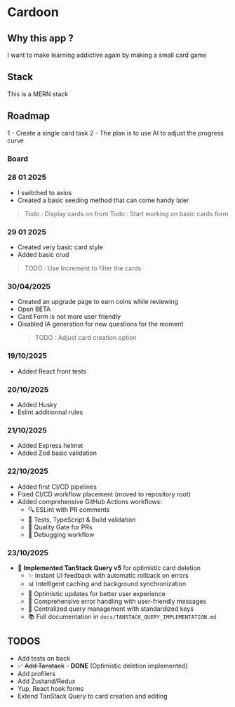 # Cardoon

## Why this app ?

I want to make learning addictive again by making a small card game

## Stack

This is a MERN stack

## Roadmap

1 - Create a single card task
2 - The plan is to use AI to adjust the progress curve

### Board

### 28 01 2025

- I switched to axios
- Created a basic seeding method that can come handy later

> Todo : Display cards on front
> Todo : Start working on basic cards form

### 29 01 2025

- Created very basic card style
- Added basic crud

> TODO : Use Increment to filter the cards

### 30/04/2025

- Created an upgrade page to earn coins while reviewing
- Open BETA
- Card Form is not more user friendly
- Disabled IA generation for new questions for the moment
  > TODO : Adjust card creation option

### 19/10/2025

- Added React front tests

### 20/10/2025

- Added Husky
- Eslint additionnal rules

### 21/10/2025

- Added Express helmet
- Added Zod basic validation

### 22/10/2025

- Added first CI/CD pipelines
- Fixed CI/CD workflow placement (moved to repository root)
- Added comprehensive GitHub Actions workflows:
  - 🔍 ESLint with PR comments
  - 🧪 Tests, TypeScript & Build validation
  - 🎯 Quality Gate for PRs
  - 🚀 Debugging workflow

### 23/10/2025

- 🚀 **Implemented TanStack Query v5** for optimistic card deletion
  - ✨ Instant UI feedback with automatic rollback on errors
  - 📊 Intelligent caching and background synchronization  
  - 🔄 Optimistic updates for better user experience
  - 📝 Comprehensive error handling with user-friendly messages
  - 🎯 Centralized query management with standardized keys
  - 📚 Full documentation in `docs/TANSTACK_QUERY_IMPLEMENTATION.md`

## TODOS 

- Add tests on back
- ✅ ~~Add Tanstack~~ - **DONE** (Optimistic deletion implemented)
- Add profilers 
- Add Zustand/Redux
- Yup, React hook forms
- Extend TanStack Query to card creation and editing